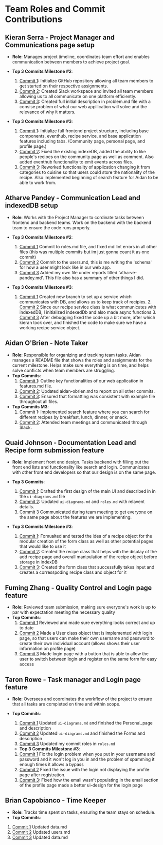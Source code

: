 # Team Roles and Commit Contributions

## Kieran Serra - Project Manager and Communications page setup

- **Role**: Manages project timeline, coordinates team effort and enables communication between members to achieve project goal.

- **Top 3 Commits Milestone #2**:

  1. [Commit 1](https://github.com/kserra1/CS326Team2/commit/abd7afde6bdb0a6cb865082c2b7780db0b5f0e7e): Initialize GitHub repository allowing all team members to get started on their respective assignments.
  2. [Commit 2](https://github.com/kserra1/CS326Team2/commit/fbb887eb29716258daff32c4ab99ae0e7a9d517e): Created Slack workspace and invited all team members allowing us to all communicate on one platform efficiently.
  3. [Commit 3](https://github.com/kserra1/CS326Team2/commit/2b3e06fe699464d31a1996ab2cf6b68e47108aaf): Created full initial description in problem.md file with a consise problem of what our web appllication will solve and the relevance of why it matters.

- **Top 3 Commits Milestone #3**:

  1. [Commit 1](https://github.com/kserra1/CS326Team2/commit/72d106c12fcb774da7ba23dfecafee7d510db889): Initialize full frontend project structure, including base components, eventhub, recipe service, and base application features including tabs. (Community page, personal page, and profile page.)
  2. [Commit 2](https://github.com/kserra1/CS326Team2/commit/547b96d13a3f5a6be4a5a8d0c6f351503e64055b): Fixed the existing indexeDB, added the ability to like people's recipes on the community page as well as comment. Also added eventhub functionality to emit events across files.
  3. [Commit 3](https://github.com/kserra1/CS326Team2/commit/cd7af9d57bf2c302c7c763277911b8011cad3c0e):
     Reworked functionality of application changing it from categories to cuisine so that users could store the nationality of the recipe. Also implemented beginning of search feature for Aidan to be able to work from.

## Atharve Pandey - Communication Lead and indexedDB setup

- **Role**: Works with the Project Manager to cordinate tasks between frontend and backend teams. Work on the backend with the backend team to ensure the code runs properly.

- **Top 3 Commits Milestone #2**:

    1. [Commit 1](https://github.com/kserra1/CS326Team2/commit/d519488db7a9179fb9fe15cbf7ae5593a471888f)
       Commit to roles.md file, and fixed md lint errors in all other files (this was multiple commits but im just gonna count it as one commit)
    2. [Commit 2](https://github.com/kserra1/CS326Team2/commit/69c0acd0dd56fa68ba29f63a9dc31cd48b5e07a0)
       Commit to the users.md, this is me writing the 'schema' for how a user might look like in our web app.
    3. [Commit 3](https://github.com/kserra1/CS326Team2/commit/6832b3f9e0d54b97804ca39e27f1ab6d9b624500)
       Added my own file under reports titled 'atharve-pandey.md'. This file also has a summary of other things I did.

- **Top 3 Commits Milestone #3**:

     1. [Commit 1](https://github.com/kserra1/CS326Team2/commit/30d26d18e270d3c669fc546496110ebdee7c6531)
        Created new branch to set up a service which communicates with DB, and allows us to keep track of recipies.
      2. [Commit 2](https://github.com/kserra1/CS326Team2/commit/578d41b4dbd91c1bfe255facced559abb38aebfb)
        Since our recipe service class is what communicates with indexedDB, I initialized indexedDb and also made async functions
      3. [Commit 3](https://github.com/kserra1/CS326Team2/commit/100cd5b452f87c34b978ba6c8e8b57a812ac45f3)
        After debugging fixed the code up a bit more, after which kieran took over, and finished the code to make sure we have a working recipe service object.

## Aidan O'Brien - Note Taker

- **Role**: Responsible for organizing and tracking team tasks. Aidan manages a README file that shows the roles and assignments for the current milestone. Helps make sure everything is on time, and helps solve conflicts when team members are struggling.
- **Top Commits**:
  1. [Commit 1](https://github.com/kserra1/CS326Team2/blob/main/team/m2/features.md): Outline key functionalities of our web application in features.md file.
  2. [Commit 2](https://github.com/kserra1/CS326Team2/commit/a07b22636a00ab2313117b1d0eae74085f3ec03a): Updated aidan-obrien.md to report on all other commits.
  3. [Commit 3](https://github.com/kserra1/CS326Team2/commit/46ea68f0cfd8420ba8dabc3e570f377ec4bd47c9): Ensured that formatting was consistent with example file throughout all files.
- **Top Commits M3**:
  1. [Commit 1](https://github.com/kserra1/CS326Team2/tree/implementSearch): Implemented search feature where you can search for different recipes by breakfast, lunch, dinner, or snack.
  2. [Commit 2](): Attended team meetings and communicated through Slack.

## Quaid Johnson - Documentation Lead and Recipe form submission feature

- **Role**: Implement front end design. Tasks backend with filling out the front end lists and functionality like search and login. Communicates with other front end developers so that our design is on the same page.
- **Top 3 Commits**:

  1. [Commit 1](https://github.com/kserra1/CS326Team2/commit/027f53fd6c607c94b8883a405df57d47755596a9): Drafted the first design of the main UI and described in in the `ui-diagrams.md` file
  2. [Commit 2](https://github.com/kserra1/CS326Team2/commit/48fff75f681225d78bc57edd291e0e74bd95dd33): Updated `ui-diagrams.md` and `roles.md` with relavent details.
  3. [Commit 3](https://github.com/kserra1/CS326Team2/commit/) Communicated during team meeting to get everyone on the same page about the features we are implementing.

- **Top 3 Commits Milestone #3**:

  1. [Commit 1](https://github.com/kserra1/CS326Team2/commit/b37a8576048b14d97f3331c10909f9cadc12134c): Fomualted and tested the idea of a recipe object for the modular creation of the form class as well as other potential pages that would like to use it
  2. [Commit 2](https://github.com/kserra1/CS326Team2/commit/376b7e7285f80f281857e76220a84076e42e7986): Created the recipe class that helps with the display of the add recipe page and overall manipulation of the recipe object before storage in indexDB
  3. [Commit 3](https://github.com/kserra1/CS326Team2/commit/4c2c50e949a2ce9715ed90793baf5eff57dc2ef6): Created the form class that successfully takes input and creates a corresspoding recipe class and object for it

## Fuming Zhang - Quality Control and Login page feature

- **Role**: Reviewed team submission, making sure everyone's work is up to par with expectation meeting the necessary quality
- **Top Commits**:
   1. [Commit 1](https://github.com/kserra1/CS326Team2/commit/0ef10e1f1347f705ddd3ac0168fbb4d22a6fd150) Reviewed and made sure everything looks correct and up to date 
   2. [Commit 2](https://github.com/kserra1/CS326Team2/commit/4768d60946139e9e2f7b74bc652723dfd8371de6) Made a User class object that is implemented with login page, so that users can make their own username and password to create their own individual account (allows shows their user information on profile page)
   3. [Commit 3](https://github.com/kserra1/CS326Team2/commit/3c1b16fc7913be0efdc611e7640002de58286278) Made login page with a button that is able to allow the user to switch between login and register on the same form for easy access 

## Taron Rowe - Task manager and Login page feature

- **Role**:  Oversees and coordinates the workflow of the project to ensure that all tasks are completed on time and within scope.
- **Top Commits**:
  1. [Commit 1](https://github.com/kserra1/CS326Team2/commit/0448594049aca8202535cacf832fb99001800a6a) Updated `ui-diagrams.md` and finished the Personal_page and description
  2. [Commit 2](https://github.com/kserra1/CS326Team2/commit/e29f893e8ce1300f5a267bcdb787d7a0143a3b7f#diff-e0e72ceb8cc20d911df447d37d99a8f993cb02edba0eced86675181059573d6fR34) Updated `ui-diagrams.md` and finished the Forms and description
  3. [Commit 3](https://github.com/kserra1/CS326Team2/commit/afaf5a1d6b1dd0a2f1f162eec7342d5a037b1ef3) Updated my commit roles in `roles.md`

    - **Top 3 Commits Milestone #3**:

  1. [Commit 1](https://github.com/kserra1/CS326Team2/commit/9e4ea906d6c9174eeed267e378c16e2eb0d71ed7) Fix the login problem when you put in your username and password and it won't log in you in and the problem of spamming it enough times it allows a bypass
  2. [Commit 2](https://github.com/kserra1/CS326Team2/commit/02400805d029c3874746b2d22d667634704e62be) Fixed the issue with the login not displaying the profile page after registration.
  3. [Commit 3](https://github.com/kserra1/CS326Team2/commit/d8e27cc20380b01a644a8ce74b8784e76dd4f49d): Fixed how the email wasn't populating in the email section of the profile page made a better ui-design for the login page


## Brian Capobianco - Time Keeper

- **Role**: Tracks time spent on tasks, ensuring the team stays on schedule.
- **Top Commits**:

1. [Commit 1](https://github.com/kserra1/CS326Team2/commit/64ba52d6ddec58d45b2969cde5dfbd2fc6139257) Updated data.md
2. [Commit 2](https://github.com/kserra1/CS326Team2/commit/19872a63072eb55bf78b72cb97b35575d368f877) Updated users.md
3. [Commit 3](https://github.com/kserra1/CS326Team2/commit/f966e04f02bcdd75c263fd447f38851dfabbc448) Updated data.md
